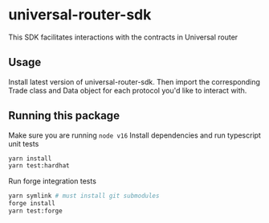 # universal-router-sdk
This SDK facilitates interactions with the contracts in Universal router

## Usage
Install latest version of universal-router-sdk. Then import the corresponding Trade class and Data object for each protocol you'd like to interact with.

## Running this package
Make sure you are running `node v16`
Install dependencies and run typescript unit tests
```bash
yarn install
yarn test:hardhat
```

Run forge integration tests
```bash
yarn symlink # must install git submodules
forge install
yarn test:forge
```
